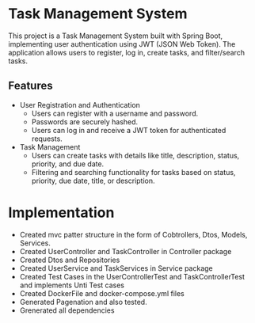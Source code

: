 # Task Management System
This project is a Task Management System built with Spring Boot, implementing user authentication using JWT (JSON Web Token). The application allows users to register, log in, create tasks, and filter/search tasks.

## Features

- User Registration and Authentication
  - Users can register with a username and password.
  - Passwords are securely hashed.
  - Users can log in and receive a JWT token for authenticated requests.
- Task Management
  - Users can create tasks with details like title, description, status, priority, and due date.
  - Filtering and searching functionality for tasks based on status, priority, due date, title, or description.
# Implementation
- Created mvc patter structure in the form of Cobtrollers, Dtos, Models, Services.
- Created UserController and TaskController in Controller package
- Created Dtos and Repositories
- Created UserService and TaskServices in Service package
- Created Test Cases in the UserControllerTest and TaskControllerTest and implements Unti Test cases
- Created DockerFile and docker-compose.yml files
- Generated Pagenation and also tested.
- Grenerated all dependencies
